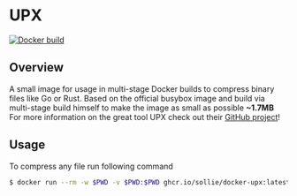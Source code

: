 # UPX

[![Docker build](https://github.com/sollie/docker-upx/actions/workflows/build.yml/badge.svg)](https://github.com/sollie/docker-upx/actions/workflows/build.yml)

## Overview
A small image for usage in multi-stage Docker builds to compress binary files like Go or Rust.
Based on the official busybox image and build via multi-stage build himself to make the image as small as possible **~1.7MB**
For more information on the great tool UPX check out their [GitHub project](https://github.com/upx/upx)!

## Usage
To compress any file run following command

```bash
$ docker run --rm -w $PWD -v $PWD:$PWD ghcr.io/sollie/docker-upx:latest --best --lzma -o [compressed file name] [file name]
```
